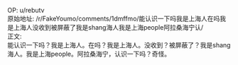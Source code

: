 
OP: u/rebutv  
原始地址: /r/FakeYoumo/comments/1dmffmo/能认识一下吗我是上海人在吗我是上海人没收到被屏蔽了我是shang海人我是上海people阿拉桑海宁认/  
正文:  
能认识一下吗？我是上海人。在吗？我是上海人。没收到？被屏蔽了？我是shang海人。我是上海people。阿拉桑海宁，认识一下吗？奇怪。 ​​​  

